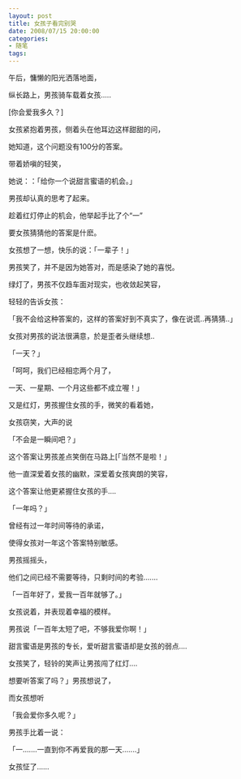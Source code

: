 ```yaml
---
layout: post
title: 女孩子看完别哭
date: 2008/07/15 20:00:00
categories: 
- 随笔
tags: 
---
```


午后，慵懒的阳光洒落地面，

纵长路上，男孩骑车载着女孩.....

[你会爱我多久？]

女孩紧抱着男孩，侧着头在他耳边这样甜甜的问，

她知道，这个问题没有100分的答案。

带着娇嗔的轻笑，

她说：：「给你一个说甜言蜜语的机会。」

男孩却认真的思考了起来。

趁着红灯停止的机会，他举起手比了个“一”

要女孩猜猜他的答案是什麽。

女孩想了一想，快乐的说：「一辈子！」

男孩笑了，并不是因为她答对，而是感染了她的喜悦。

绿灯了，男孩不仅趋车面对现实，也收敛起笑容，

轻轻的告诉女孩：

「我不会给这种答案的，这样的答案好到不真实了，像在说谎..再猜猜..」

女孩对男孩的说法很满意，於是歪者头继续想..

「一天？」

「呵呵，我们已经相恋两个月了，

一天、一星期、一个月这些都不成立喔！」

又是红灯，男孩握住女孩的手，微笑的看着她，

女孩窃笑，大声的说

「不会是一瞬间吧？」

这个答案让男孩差点笑倒在马路上[「当然不是啦！」

他一直深爱着女孩的幽默，深爱着女孩爽朗的笑容，

这个答案让他更紧握住女孩的手....

「一年吗？」

曾经有过一年时间等待的承诺，

使得女孩对一年这个答案特别敏感。

男孩摇摇头，

他们之间已经不需要等待，只剩时间的考验.......

「一百年好了，爱我一百年就够了。」

女孩说着，并表现着幸福的模样。

男孩说「一百年太短了吧，不够我爱你啊！」

甜言蜜语是男孩的专长，爱听甜言蜜语却是女孩的弱点....

女孩笑了，轻铃的笑声让男孩闯了红灯....

想要听答案了吗？」男孩想说了，

而女孩想听

「我会爱你多久呢？」

男孩手比着一说：

「一.......一直到你不再爱我的那一天.......」

女孩怔了……
